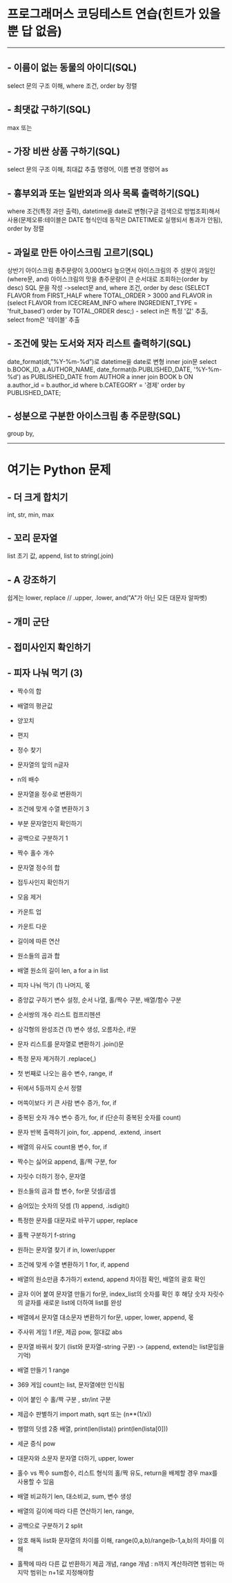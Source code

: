 # 프로그래머스 코딩테스트 연습(힌트가 있을 뿐 답 없음)
------------------------------------------------------------------------------------------
## - 이름이 없는 동물의 아이디(SQL)
select 문의 구조 이해, where 조건, order by 정렬

## - 최댓값 구하기(SQL)
max 또는 

## - 가장 비싼 상품 구하기(SQL)
select 문의 구조 이해, 최대값 추출 명령어, 이름 변경 명령어 as

## - 흉부외과 또는 일반외과 의사 목록 출력하기(SQL)
where 조건(특정 과만 출력), datetime을 date로 변형(구글 검색으로 방법조회)해서 사용(문제오류:테이블은 DATE 형식인데 동작은 DATETIME로 실행되서 통과가 안됨), order by 정렬

## - 과일로 만든 아이스크림 고르기(SQL)
상반기 아이스크림 총주문량이 3,000보다 높으면서 아이스크림의 주 성분이 과일인(where문, and) 아이스크림의 맛을 총주문량이 큰 순서대로 조회하는(order by desc) SQL 문을 작성
->select문 and, where 조건, order by desc
(SELECT FLAVOR from FIRST_HALF where TOTAL_ORDER > 3000 and FLAVOR in (select FLAVOR from ICECREAM_INFO where INGREDIENT_TYPE = 'fruit_based') order by TOTAL_ORDER desc;) - select in은 특정 '값' 추출, select from은 '테이블' 추출

## - 조건에 맞는 도서와 저자 리스트 출력하기(SQL)
date_format(dt,”%Y-%m-%d”)로 datetime을 date로 변형
inner join문
select b.BOOK_ID, a.AUTHOR_NAME, date_format(b.PUBLISHED_DATE, '%Y-%m-%d') as PUBLISHED_DATE from AUTHOR a inner join BOOK b ON a.author_id = b.author_id
where b.CATEGORY = '경제' order by PUBLISHED_DATE;

## - 성분으로 구분한 아이스크림 총 주문량(SQL)
group by, 
- ------------------------------------------------------------------------------------------------------
# 여기는 Python 문제

## - 더 크게 합치기
int, str, min, max

## - 꼬리 문자열
list 초기 값, append, list to string(.join)

## - A 강조하기
쉽게는 lower, replace // .upper, .lower, and("A"가 아닌 모든 대문자 알파벳)

## - 개미 군단

## - 접미사인지 확인하기

## - 피자 나눠 먹기 (3)

- 짝수의 합

- 배열의 평균값

- 양꼬치

- 편지

- 정수 찾기

- 문자열의 앞의 n글자

- n의 배수

- 문자열을 정수로 변환하기

- 조건에 맞게 수열 변환하기 3

- 부분 문자열인지 확인하기

- 공백으로 구분하기 1

- 짝수 홀수 개수

- 문자열 정수의 합

- 접두사인지 확인하기

- 모음 제거

- 카운트 업

- 카운트 다운

- 길이에 따른 연산

- 원소들의 곱과 합

- 배열 원소의 길이
len, a for a in list

- 피자 나눠 먹기 (1)
나머지, 몫

- 중앙값 구하기
변수 설정, 순서 나열, 홀/짝수 구분, 배열/함수 구분

- 순서쌍의 개수
리스트 컴프리헨션

- 삼각형의 완성조건 (1)
변수 생성, 오름차순, if문

- 문자 리스트를 문자열로 변환하기
.join()문

- 특정 문자 제거하기
.replace(,)

- 첫 번째로 나오는 음수
변수, range, if

- 뒤에서 5등까지
순서 정렬

- 머쓱이보다 키 큰 사람
변수 증가, for, if

- 중복된 숫자 개수
변수 증가, for, if (단순히 중복된 숫자를 count)

- 문자 반복 출력하기
join, for, .append, .extend, .insert

- 배열의 유사도
count용 변수, for, if

- 짝수는 싫어요
append, 홀/짝 구분, for

- 자릿수 더하기
정수, 문자열

- 원소들의 곱과 합
변수, for문 덧셈/곱셈

- 숨어있는 숫자의 덧셈 (1)
append, .isdigit()

- 특정한 문자를 대문자로 바꾸기
upper, replace

- 홀짝 구분하기
f-string

- 원하는 문자열 찾기
if in, lower/upper

- 조건에 맞게 수열 변환하기 1
for, if, append

- 배열의 원소만큼 추가하기
extend, append 차이점 확인, 배열의 괄호 확인

- 글자 이어 붙여 문자열 만들기
for문, index_list의 숫자를 확인 후 해당 숫자 자릿수의 글자를 새로운 list에 더하여 list를 완성

- 배열에서 문자열 대소문자 변환하기
for문, upper, lower, append, 몫

- 주사위 게임 1
if문, 제곱 pow, 절대값 abs

- 문자열 바꿔서 찾기
(list와 문자열-string 구분) -> (append, extend는 list문임을 기억)

- 배열 만들기 1
range

- 369 게임
count는 list, 문자열에만 인식됨

- 이어 붙인 수
홀/짝 구분 , str/int 구분

- 제곱수 판별하기
import math, sqrt 또는 (n**(1/x))

- 행렬의 덧셈
2중 배열,
print(len(lista))
print(len(lista[0]))

- 세균 증식
pow

- 대문자와 소문자
문자열 더하기, upper, lower

- 홀수 vs 짝수
sum함수, 리스트 형식의 홀/짝 유도, return을 배제할 경우 max를 사용할 수 있음

- 배열 비교하기
len, 대소비교, sum, 변수 생성

- 배열의 길이에 따라 다른 연산하기
len, range, 

- 공백으로 구분하기 2
split

- 암호 해독
list화 문자열의 차이를 이해, range(0,a,b)/range(b-1,a,b)의 차이를 이해

- 홀짝에 따라 다른 값 반환하기
제곱 개념, range 개념 : n까지 계산하려면 범위는 마지막 범위는 n+1로 지정해야함
